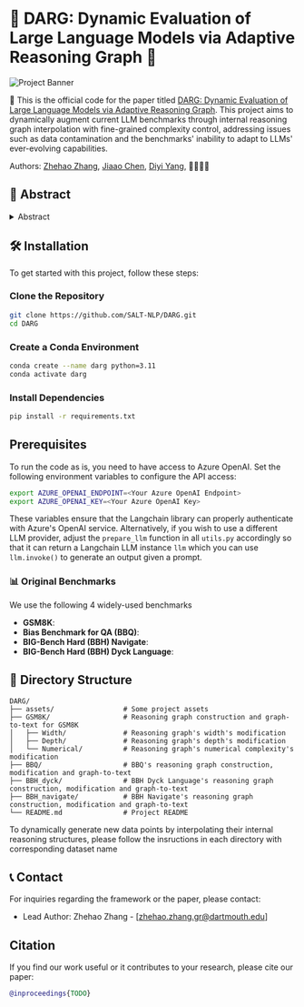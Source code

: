 # 🌟 DARG: Dynamic Evaluation of Large Language Models via Adaptive Reasoning Graph 🌟
![Project Banner](https://via.placeholder.com/1200x300.png?text=ML+Project+Banner)

🚀 This is the official code for the paper titled [DARG: Dynamic Evaluation of Large Language Models via Adaptive Reasoning Graph](https://arxiv.org). This project aims to dynamically augment current LLM benchmarks through internal reasoning graph interpolation with fine-grained complexity control, addressing issues such as data contamination and the benchmarks' inability to adapt to LLMs' ever-evolving capabilities.

Authors: [Zhehao Zhang](https://zzh-sjtu.github.io/zhehaozhang.github.io/), [Jiaao Chen](https://cs.stanford.edu/people/jiaaoc/), [Diyi Yang](https://cs.stanford.edu/~diyiy/), 👩‍💼👨‍💼

## 🌟 Abstract

<details><summary>Abstract</summary>

The current paradigm of evaluating Large Language Models (LLMs) through static benchmarks comes with significant limitations, such as vulnerability to data contamination and a lack of adaptability to the evolving capabilities of LLMs. Therefore, evaluation methods that can adapt and generate evaluation data with controlled complexity are urgently needed. In this work, we introduce Dynamic Evaluation of LLMs via Adaptive Reasoning Graph Evolvement (DARG) to dynamically extend current benchmarks with controlled complexity and diversity. Specifically, we first extract the reasoning graphs of data points in current benchmarks and then perturb the reasoning graphs to generate novel testing data. Such newly generated test samples can have different levels of complexity while maintaining linguistic diversity similar to the original benchmarks. We further use a code-augmented LLM to ensure the label correctness of newly generated data. We apply our DARG framework to diverse reasoning tasks in four domains with 15 state-of-the-art LLMs. Experimental results show that almost all LLMs experience a performance decrease with increased complexity and certain LLMs exhibit significant drops. Additionally, we find that LLMs exhibit more biases when being evaluated via the data generated by DARG with higher complexity levels. These observations provide useful insights into how to dynamically and adaptively evaluate LLMs. 

</details>

## 🛠️ Installation

To get started with this project, follow these steps:

### Clone the Repository

```bash
git clone https://github.com/SALT-NLP/DARG.git
cd DARG
```

### Create a Conda Environment

```bash
conda create --name darg python=3.11
conda activate darg
```

### Install Dependencies

```bash
pip install -r requirements.txt
```

## Prerequisites
To run the code as is, you need to have access to Azure OpenAI. Set the following environment variables to configure the API access:

```bash
export AZURE_OPENAI_ENDPOINT=<Your Azure OpenAI Endpoint>
export AZURE_OPENAI_KEY=<Your Azure OpenAI Key>
```

These variables ensure that the Langchain library can properly authenticate with Azure's OpenAI service. Alternatively, if you wish to use a different LLM provider, adjust the `prepare_llm` function in all `utils.py` accordingly so that it can return a Langchain LLM instance `llm` which you can use `llm.invoke()` to generate an output given a prompt.


### 📊 Original Benchmarks
We use the following 4 widely-used benchmarks 

- **GSM8K**: 
- **Bias Benchmark for QA (BBQ)**: 
- **BIG-Bench Hard (BBH) Navigate**: 
- **BIG-Bench Hard (BBH) Dyck Language**: 


## 📁 Directory Structure

```
DARG/
├── assets/                 # Some project assets
├── GSM8K/                  # Reasoning graph construction and graph-to-text for GSM8K
│   ├── Width/              # Reasoning graph's width's modification
│   ├── Depth/              # Reasoning graph's depth's modification
│   └── Numerical/          # Reasoning graph's numerical complexity's modification
├── BBQ/                    # BBQ's reasoning graph construction, modification and graph-to-text
├── BBH_dyck/               # BBH Dyck Language's reasoning graph construction, modification and graph-to-text 
├── BBH_navigate/           # BBH Navigate's reasoning graph construction, modification and graph-to-text
└── README.md               # Project README
```

To dynamically generate new data points by interpolating their internal reasoning structures, please follow the insructions in each directory with corresponding dataset name

## 📞 Contact

For inquiries regarding the framework or the paper, please contact:
- Lead Author: Zhehao Zhang - [zhehao.zhang.gr@dartmouth.edu]


## Citation
If you find our work useful or it contributes to your research, please cite our paper:

```bibtex
@inproceedings{TODO}
```